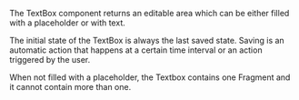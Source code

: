 The TextBox component returns an editable area which can be either filled with a placeholder or with text.

The initial state of the TextBox is always the last saved state. Saving is an automatic action that happens at a certain time interval or an action triggered by the user.

When not filled with a placeholder, the Textbox contains one Fragment and it cannot contain more than one.
